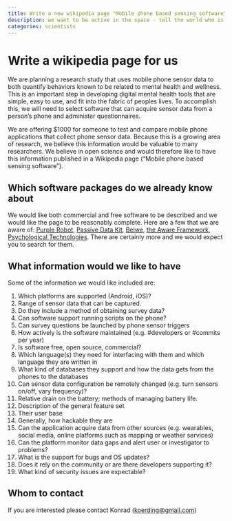 ```yaml
---
title: Write a new wikipedia page "Mobile phone based sensing software" for us
description: we want to be active in the space - tell the world who is in it
categories: scientists
---
```


# Write a wikipedia page for us

We are planning a research study that uses mobile phone sensor data to both quantify behaviors
known to be related to mental health and wellness.  This is an important step in developing
digital mental health tools that are simple, easy to use, and fit into the fabric of peoples lives.
To accomplish this, we will need to select software that can acquire sensor data from a person’s phone
and administer questionnaires.

We are offering $1000 for someone to test and compare mobile phone applications that collect
phone sensor data.  Because this is a growing area of research, we believe this information
would be valuable to many researchers.  We believe in open science and would therefore like to
have this information published in a Wikipedia page (“Mobile phone based sensing software”).

## Which software packages do we already know about

We would like both commercial and free software to be described and we would like the page to be reasonably complete.  Here are a few that we are aware of: [Purple Robot](https://tech.cbits.northwestern.edu/purple-robot/), [Passive Data Kit](https://passivedatakit.org/ ), [Beiwe](https://mental.jmir.org/2016/2/e16/), [the Aware Framework](http://www.awareframework.com/), [Psychological Technologies](http://www.psyt.co.uk/). There are certainly more and we would expect you to search for them.

## What information would we like to have

Some of the information we would like included are:

1.	Which platforms are supported (Android, iOS)?
2.	Range of sensor data that can be captured.
3.	Do they include a method of obtaining survey data?
4.	Can software support running scripts on the phone?
5.	Can survey questions be launched by phone sensor triggers
6.	How actively is the software maintained (e.g. #developers or #commits per year)
7.	Is software free, open source, commercial?
8.	Which language(s) they need for interfacing with them and which language they are written in
9.	What kind of databases they support and how the data gets from the phones to the databases
10.	Can sensor data configuration be remotely changed (e.g. turn sensors on/off, vary frequency)?
11.	Relative drain on the battery; methods of managing battery life.
12.	Description of the general feature set
13.	Their user base
14.	Generally, how hackable they are
15. Can the application acquire data from other sources (e.g. wearables, social media, online platforms such as mapping or weather services)
16. Can the platform monitor data gaps and alert user or investigator to problems?
17. What is the support for bugs and OS updates?
18. Does it rely on the community or are there developers supporting it?
19. What kind of security issues are expectable?

## Whom to contact

If you are interested please contact Konrad (koerding@gmail.com)
